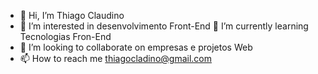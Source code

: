 - 👋 Hi, I’m  Thiago Claudino
- 👀 I’m interested in  desenvolvimento Front-End
 🌱 I’m currently learning  Tecnologias Fron-End
- 💞️ I’m looking to collaborate on  empresas e projetos Web
- 📫 How to reach me  thiagocladino@gmail.com

<!---
DinoThiago/DinoThiago is a ✨ special ✨ repository because its `README.md` (this file) appears on your GitHub profile.
You can click the Preview link to take a look at your changes.
--->
